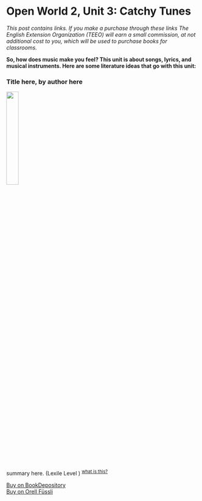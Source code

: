 

# Open World 2, Unit 3: Catchy Tunes
*This post contains links. If you make a purchase through these links The English Extension Organization (TEEO) will earn a small commission, at not additional cost to you, which will be used to purchase books for classrooms.*

**So, how does music make you feel?  This unit is about songs, lyrics, and musical instruments.  Here are some literature ideas that go with this unit:** 

### Title here, by author here
<img src="imgurlinkhere.png" width="25%" />

summary here.  (Lexile Level     ) <sup>[what is this?](/resources/Lexile%20measures)</sup>

<a href="bookdepository link here" rel="nofollow"> Buy on BookDepository</a>  
<a href="orell fussli link here" rel="nofollow">Buy on Orell Füssli</a> 


<!--stackedit_data:
eyJoaXN0b3J5IjpbLTI2NTA3NTA2MiwtMjY1MDc1MDYyLC0yMD
M5NTAxMzEwLC03NjU2MTEyMTUsLTE3NDc3OTk5M119
-->